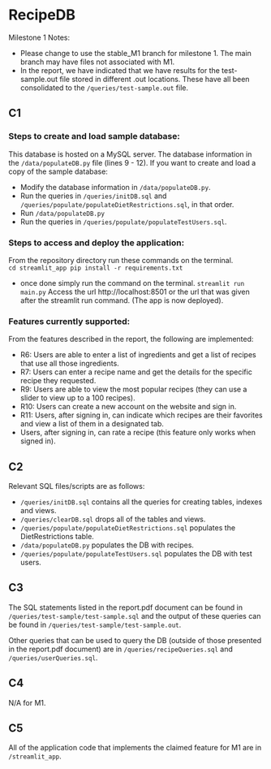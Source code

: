 # RecipeDB
Milestone 1 Notes:
* Please change to use the stable_M1 branch for milestone 1. The main branch may have files not associated with M1.
* In the report, we have indicated that we have results for the test-sample.out file stored in different .out locations. These have all been consolidated to the `/queries/test-sample.out` file.

## C1
### Steps to create and load sample database:
This database is hosted on a MySQL server. The database information in the `/data/populateDB.py` file (lines 9 - 12). If you want to create and load a copy of the sample database:
* Modify the database information in `/data/populateDB.py`.
* Run the queries in `/queries/initDB.sql` and `/queries/populate/populateDietRestrictions.sql`, in that order.
* Run `/data/populateDB.py`
* Run the queries in `/queries/populate/populateTestUsers.sql`.
### Steps to access and deploy the application:
From the repository directory run these commands on the terminal.   
`cd streamlit_app
 pip install -r requirements.txt`
  - once done simply run the command on the terminal.
`streamlit run main.py`
Access the url http://localhost:8501 or the url that was given after the streamlit run command. (The app is now deployed).
### Features currently supported:
From the features described in the report, the following are implemented:
* R6: Users are able to enter a list of ingredients and get a list of recipes that use all those ingredients.
* R7: Users can enter a recipe name and get the details for the specific recipe they requested.
* R9: Users are able to view the most popular recipes (they can use a slider to view up to a 100 recipes).
* R10: Users can create a new account on the website and sign in.
* R11: Users, after signing in, can indicate which recipes are their favorites and view a list of them in a designated tab.
* Users, after signing in, can rate a recipe (this feature only works when signed in).

## C2
Relevant SQL files/scripts are as follows:
* `/queries/initDB.sql` contains all the queries for creating tables, indexes and views.
* `/queries/clearDB.sql` drops all of the tables and views.
* `/queries/populate/populateDietRestrictions.sql` populates the DietRestrictions table.
* `/data/populateDB.py` populates the DB with recipes.
* `/queries/populate/populateTestUsers.sql` populates the DB with test users.

## C3
The SQL statements listed in the report.pdf document can be found in `/queries/test-sample/test-sample.sql` and the output of these queries can be found in `/queries/test-sample/test-sample.out`.

Other queries that can be used to query the DB (outside of those presented in the report.pdf document) are in `/queries/recipeQueries.sql` and `/queries/userQueries.sql`.

## C4
N/A for M1.

## C5
All of the application code that implements the claimed feature for M1 are in `/streamlit_app`.
